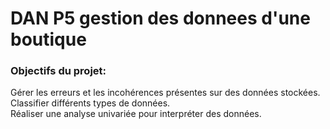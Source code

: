 # DAN P5 gestion des donnees d'une boutique

### Objectifs du projet:  
Gérer les erreurs et les incohérences présentes sur des données stockées.  
Classifier différents types de données.  
Réaliser une analyse univariée pour interpréter des données.  
